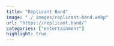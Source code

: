 ```yaml
---
title: "Replicant Band"
image: "./_images/replicant-band.webp"
url: "https://replicant.band/"
categories: ["entertainment"]
highlight: true
---
```

